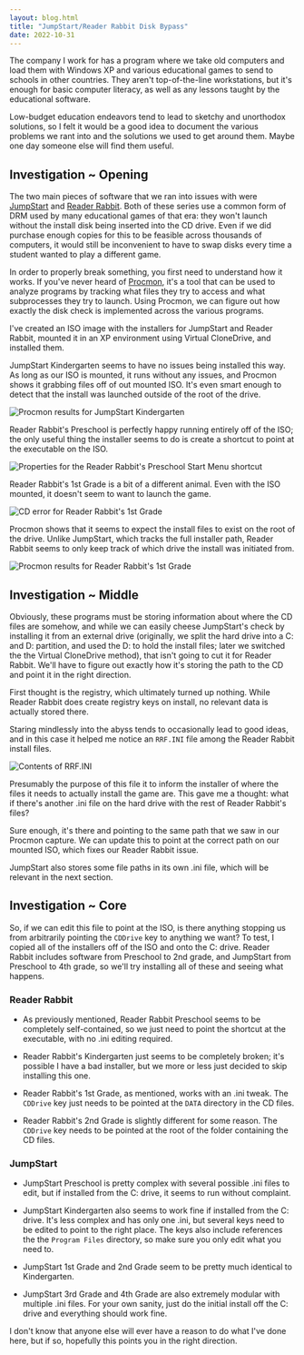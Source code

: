 ```yaml
---
layout: blog.html
title: "JumpStart/Reader Rabbit Disk Bypass"
date: 2022-10-31
---
```


The company I work for has a program where we take old computers and load them with Windows XP and various educational games to send to schools in other countries. They aren't top-of-the-line workstations, but it's enough for basic computer literacy, as well as any lessons taught by the educational software.

Low-budget education endeavors tend to lead to sketchy and unorthodox solutions, so I felt it would be a good idea to document the various problems we rant into and the solutions we used to get around them. Maybe one day someone else will find them useful.
<!-- more -->

## Investigation ~ Opening
The two main pieces of software that we ran into issues with were [JumpStart](https://jstart.fandom.com/wiki/JumpStart_Advanced_series) and [Reader Rabbit](https://readerrabbit.fandom.com/wiki/List_of_Reader_Rabbit_games). Both of these series use a common form of DRM used by many educational games of that era: they won't launch without the install disk being inserted into the CD drive. Even if we did purchase enough copies for this to be feasible across thousands of computers, it would still be inconvenient to have to swap disks every time a student wanted to play a different game.

In order to properly break something, you first need to understand how it works. If you've never heard of [Procmon](https://learn.microsoft.com/en-us/sysinternals/downloads/procmon), it's a tool that can be used to analyze programs by tracking what files they try to access and what subprocesses they try to launch. Using Procmon, we can figure out how exactly the disk check is implemented across the various programs.

I've created an ISO image with the installers for JumpStart and Reader Rabbit, mounted it in an XP environment using Virtual CloneDrive, and installed them.

JumpStart Kindergarten seems to have no issues being installed this way. As long as our ISO is mounted, it runs without any issues, and Procmon shows it grabbing files off of out mounted ISO. It's even smart enough to detect that the install was launched outside of the root of the drive.

![Procmon results for JumpStart Kindergarten](https://i.snap.as/qEsOTxLq.png)

Reader Rabbit's Preschool is perfectly happy running entirely off of the ISO; the only useful thing the installer seems to do is create a shortcut to point at the executable on the ISO.

![Properties for the Reader Rabbit's Preschool Start Menu shortcut](https://i.snap.as/Zs9F098S.png)

Reader Rabbit's 1st Grade is a bit of a different animal. Even with the ISO mounted, it doesn't seem to want to launch the game.

![CD error for Reader Rabbit's 1st Grade](https://i.snap.as/NTUWkese.png)

Procmon shows that it seems to expect the install files to exist on the root of the drive. Unlike JumpStart, which tracks the full installer path, Reader Rabbit seems to only keep track of which drive the install was initiated from.

![Procmon results for Reader Rabbit's 1st Grade](https://i.snap.as/GPo2whIB.png)

## Investigation ~ Middle
Obviously, these programs must be storing information about where the CD files are somehow, and while we can easily cheese JumpStart's check by installing it from an external drive (originally, we split the hard drive into a C: and D: partition, and used the D: to hold the install files; later we switched the the Virtual CloneDrive method), that isn't going to cut it for Reader Rabbit. We'll have to figure out exactly how it's storing the path to the CD and point it in the right direction.

First thought is the registry, which ultimately turned up nothing. While Reader Rabbit does create registry keys on install, no relevant data is actually stored there.

Staring mindlessly into the abyss tends to occasionally lead to good ideas, and in this case it helped me notice an `RRF.INI` file among the Reader Rabbit install files.

![Contents of RRF.INI](https://i.snap.as/2Kx3EG0x.png)

Presumably the purpose of this file it to inform the installer of where the files it needs to actually install the game are. This gave me a thought: what if there's another .ini file on the hard drive with the rest of Reader Rabbit's files?

Sure enough, it's there and pointing to the same path that we saw in our Procmon capture. We can update this to point at the correct path on our mounted ISO, which fixes our Reader Rabbit issue.

JumpStart also stores some file paths in its own .ini file, which will be relevant in the next section.

## Investigation ~ Core
So, if we can edit this file to point at the ISO, is there anything stopping us from arbitrarily pointing the `CDDrive` key to anything we want? To test, I copied all of the installers off of the ISO and onto the C: drive. Reader Rabbit includes software from Preschool to 2nd grade, and JumpStart from Preschool to 4th grade, so we'll try installing all of these and seeing what happens.

### Reader Rabbit
- As previously mentioned, Reader Rabbit Preschool seems to be completely self-contained, so we just need to point the shortcut at the executable, with no .ini editing required.

- Reader Rabbit's Kindergarten just seems to be completely broken; it's possible I have a bad installer, but we more or less just decided to skip installing this one.

- Reader Rabbit's 1st Grade, as mentioned, works with an .ini tweak. The `CDDrive` key just needs to be pointed at the `DATA` directory in the CD files.

- Reader Rabbit's 2nd Grade is slightly different for some reason. The `CDDrive` key needs to be pointed at the root of the folder containing the CD files.

### JumpStart
- JumpStart Preschool is pretty complex with several possible .ini files to edit, but if installed from the C: drive, it seems to run without complaint.

- JumpStart Kindergarten also seems to work fine if installed from the C: drive. It's less complex and has only one .ini, but several keys need to be edited to point to the right place. The keys also include references the the `Program Files` directory, so make sure you only edit what you need to.

- JumpStart 1st Grade and 2nd Grade seem to be pretty much identical to Kindergarten.

- JumpStart 3rd Grade and 4th Grade are also extremely modular with multiple .ini files. For your own sanity, just do the initial install off the C: drive and everything should work fine.

I don't know that anyone else will ever have a reason to do what I've done here, but if so, hopefully this points you in the right direction.